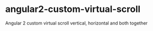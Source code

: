 # angular2-custom-virtual-scroll
Angular 2 custom virtual scroll vertical, horizontal and both together

